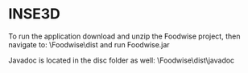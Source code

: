 # INSE3D

To run the application download and unzip the Foodwise project, then navigate to: \Foodwise\dist and run Foodwise.jar

Javadoc is located in the disc folder as well: \Foodwise\dist\javadoc

